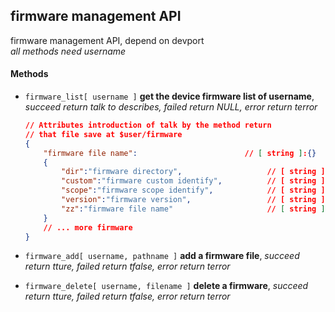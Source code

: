 
## firmware management API   
firmware management API, depend on devport   
*all methods need username*   

#### **Methods**   

+ `firmware_list[ username ]` **get the device firmware list of username**, *succeed return talk to describes, failed return NULL, error return terror*   
    ```json
    // Attributes introduction of talk by the method return
    // that file save at $user/firmware
    {
        "firmware file name":                        // [ string ]:{}
        {
            "dir":"firmware directory",                   // [ string ]
            "custom":"firmware custom identify",          // [ string ]
            "scope":"firmware scope identify",            // [ string ]
            "version":"firmware version",                 // [ string ]
            "zz":"firmware file name"                     // [ string ]
        }
        // ... more firmware
    }    
    ```   

+ `firmware_add[ username, pathname ]` **add a firmware file**, *succeed return tture, failed return tfalse, error return terror*   

+ `firmware_delete[ username, filename ]` **delete a firmware**, *succeed return tture, failed return tfalse, error return terror*   

